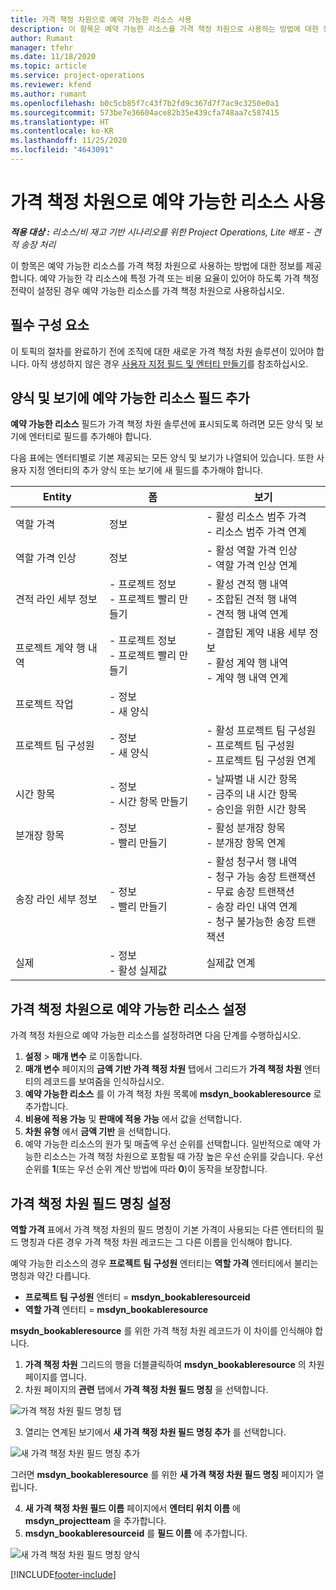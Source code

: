 ```yaml
---
title: 가격 책정 차원으로 예약 가능한 리소스 사용
description: 이 항목은 예약 가능한 리소스를 가격 책정 차원으로 사용하는 방법에 대한 정보를 제공합니다.
author: Rumant
manager: tfehr
ms.date: 11/18/2020
ms.topic: article
ms.service: project-operations
ms.reviewer: kfend
ms.author: rumant
ms.openlocfilehash: b0c5cb85f7c43f7b2fd9c367d7f7ac9c3250e0a1
ms.sourcegitcommit: 573be7e36604ace82b35e439cfa748aa7c587415
ms.translationtype: HT
ms.contentlocale: ko-KR
ms.lasthandoff: 11/25/2020
ms.locfileid: "4643091"
---
```

# <a name="use-a-bookable-resource-as-a-pricing-dimension"></a>가격 책정 차원으로 예약 가능한 리소스 사용

 _**적용 대상 :** 리소스/비 재고 기반 시나리오를 위한 Project Operations, Lite 배포 - 견적 송장 처리_ 

이 항목은 예약 가능한 리소스를 가격 책정 차원으로 사용하는 방법에 대한 정보를 제공합니다. 예약 가능한 각 리소스에 특정 가격 또는 비용 요율이 있어야 하도록 가격 책정 전략이 설정된 경우 예약 가능한 리소스를 가격 책정 차원으로 사용하십시오.

## <a name="prerequisites"></a>필수 구성 요소
이 토픽의 절차를 완료하기 전에 조직에 대한 새로운 가격 책정 차원 솔루션이 있어야 합니다. 아직 생성하지 않은 경우 [사용자 지정 필드 및 엔터티 만들기](../pricing-costing/create-custom-fields-entities-pricing-dimensions.md)를 참조하십시오.

## <a name="add-the-bookable-resource-field-to-forms-and-views"></a>양식 및 보기에 예약 가능한 리소스 필드 추가
**예약 가능한 리소스** 필드가 가격 책정 차원 솔루션에 표시되도록 하려면 모든 양식 및 보기에 엔터티로 필드를 추가해야 합니다.

다음 표에는 엔터티별로 기본 제공되는 모든 양식 및 보기가 나열되어 있습니다. 또한 사용자 지정 엔터티의 추가 양식 또는 보기에 새 필드를 추가해야 합니다.

|   Entity        | 폼   |보기        |
| ------------------------------|---------------------------------|----------------------------------|
|  역할 가격| 정보 | - 활성 리소스 범주 가격<br> - 리소스 범주 가격 연계 |
|  역할 가격 인상| 정보| - 활성 역할 가격 인상<br>- 역할 가격 인상 연계 |
|  견적 라인 세부 정보| - 프로젝트 정보<br>- 프로젝트 빨리 만들기| - 활성 견적 행 내역<br>- 조합된 견적 행 내역<br>- 견적 행 내역 연계 |
|  프로젝트 계약 행 내역| - 프로젝트 정보<br>- 프로젝트 빨리 만들기| - 결합된 계약 내용 세부 정보<br>- 활성 계약 행 내역<br>- 계약 행 내역 연계 |
|  프로젝트 작업| - 정보<br>- 새 양식| &nbsp; |
|  프로젝트 팀 구성원| - 정보<br>- 새 양식| - 활성 프로젝트 팀 구성원<br>- 프로젝트 팀 구성원<br>- 프로젝트 팀 구성원 연계 |
|  시간 항목| - 정보<br>- 시간 항목 만들기| - 날짜별 내 시간 항목<br>- 금주의 내 시간 항목<br>- 승인을 위한 시간 항목|
|  분개장 항목| - 정보<br>- 빨리 만들기| - 활성 분개장 항목<br>- 분개장 항목 연계 |
|  송장 라인 세부 정보| - 정보<br>- 빨리 만들기| - 활성 청구서 행 내역<br>- 청구 가능 송장 트랜잭션<br>- 무료 송장 트랜잭션<br>- 송장 라인 내역 연계 <br>- 청구 불가능한 송장 트랜잭션|
|  실제| - 정보<br>- 활성 실제값| 실제값 연계 |

## <a name="set-up-a-bookable-resource-as-a-pricing-dimension"></a>가격 책정 차원으로 예약 가능한 리소스 설정
가격 책정 차원으로 예약 가능한 리소스를 설정하려면 다음 단계를 수행하십시오.

1. **설정** > **매개 변수** 로 이동합니다. 
2. **매개 변수** 페이지의 **금액 기반 가격 책정 차원** 탭에서 그리드가 **가격 책정 차원** 엔터티의 레코드를 보여줌을 인식하십시오. 
2. **예약 가능한 리소스** 를 이 가격 책정 차원 목록에 **msdyn_bookableresource** 로 추가합니다. 
3. **비용에 적용 가능** 및 **판매에 적용 가능** 에서 값을 선택합니다.
4. **차원 유형** 에서 **금액 기반** 을 선택합니다. 
5. 예약 가능한 리소스의 원가 및 매출액 우선 순위를 선택합니다. 일반적으로 예약 가능한 리소스는 가격 책정 차원으로 포함될 때 가장 높은 우선 순위를 갖습니다. 우선 순위를 **1**(또는 우선 순위 계산 방법에 따라 **0**)이 동작을 보장합니다.

## <a name="set-up-pricing-dimension-field-names"></a>가격 책정 차원 필드 명칭 설정

**역할 가격** 표에서 가격 책정 차원의 필드 명칭이 기본 가격이 사용되는 다른 엔터티의 필드 명칭과 다른 경우 가격 책정 차원 레코드는 그 다른 이름을 인식해야 합니다.  

예약 가능한 리소스의 경우 **프로젝트 팀 구성원** 엔터티는 **역할 가격** 엔터티에서 불리는 명칭과 약간 다릅니다. 

 - **프로젝트 팀 구성원** 엔터티 = **msdyn_bookableresourceid**
 - **역할 가격** 엔터티 = **msdyn_bookableresource**

**msydn_bookableresource** 를 위한 가격 책정 차원 레코드가 이 차이를 인식해야 합니다.

1. **가격 책정 차원** 그리드의 행을 더블클릭하여 **msdyn_bookableresource** 의 차원 페이지를 엽니다.
2. 차원 페이지의 **관련** 탭에서 **가격 책정 차원 필드 명칭** 을 선택합니다.

  ![가격 책정 차원 필드 명칭 탭](media/PD-fieldname.png)

3. 열리는 연계된 보기에서 **새 가격 책정 차원 필드 명칭 추가** 를 선택합니다.

  ![새 가격 책정 차원 필드 명칭 추가](media/Add-NewPD-fieldname.png)

  그러면 **msdyn_bookableresource** 를 위한 **새 가격 책정 차원 필드 명칭** 페이지가 열립니다. 

4. **새 가격 책정 차원 필드 이름** 페이지에서 **엔터티 위치 이름** 에 **msdyn_projectteam** 을 추가합니다.
5. **msdyn_bookableresourceid** 를 **필드 이름** 에 추가합니다.

 ![새 가격 책정 차원 필드 명칭 양식](media/PD-fieldname-Added.png)


[!INCLUDE[footer-include](../includes/footer-banner.md)]